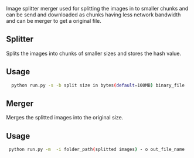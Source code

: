 

Image splitter merger used for splitting the images in to smaller chunks and can be send and downloaded as chunks
having less network bandwidth and can be merger to get a original file.

## Splitter
Splits the images into chunks of smaller sizes and stores the hash value.

## Usage

  ```bash
    python run.py -s -b split size in bytes(default=100MB) binary_file
  ```

  
 ## Merger
Merges the splitted images into the original size.

## Usage

   ```bash
    python run.py -m  -i folder_path(splitted images) - o out_file_name
  ```
